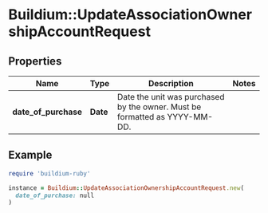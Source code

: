 # Buildium::UpdateAssociationOwnershipAccountRequest

## Properties

| Name | Type | Description | Notes |
| ---- | ---- | ----------- | ----- |
| **date_of_purchase** | **Date** | Date the unit was purchased by the owner. Must be formatted as YYYY-MM-DD. |  |

## Example

```ruby
require 'buildium-ruby'

instance = Buildium::UpdateAssociationOwnershipAccountRequest.new(
  date_of_purchase: null
)
```

